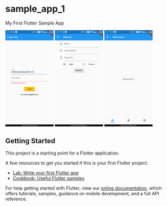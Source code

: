 # sample_app_1

My First Flutter Sample App

<img src="https://github.com/yogeshpaliyal/Flutter-Practice/blob/master/screenshots/login.png" width="30%"/>
<img src="https://github.com/yogeshpaliyal/Flutter-Practice/blob/master/screenshots/register.png" width="30%"/>
<img src="https://github.com/yogeshpaliyal/Flutter-Practice/blob/master/screenshots/dashboard.png" width="30%"/>

## Getting Started

This project is a starting point for a Flutter application.

A few resources to get you started if this is your first Flutter project:

- [Lab: Write your first Flutter app](https://flutter.dev/docs/get-started/codelab)
- [Cookbook: Useful Flutter samples](https://flutter.dev/docs/cookbook)

For help getting started with Flutter, view our
[online documentation](https://flutter.dev/docs), which offers tutorials,
samples, guidance on mobile development, and a full API reference.
